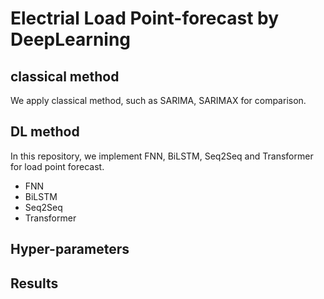 # Electrial Load Point-forecast by DeepLearning
## classical method
We apply classical method, such as SARIMA, SARIMAX for comparison.
## DL method
In this repository, we implement FNN, BiLSTM, Seq2Seq and Transformer for load point forecast.
- FNN
- BiLSTM
- Seq2Seq
- Transformer
## Hyper-parameters
## Results

